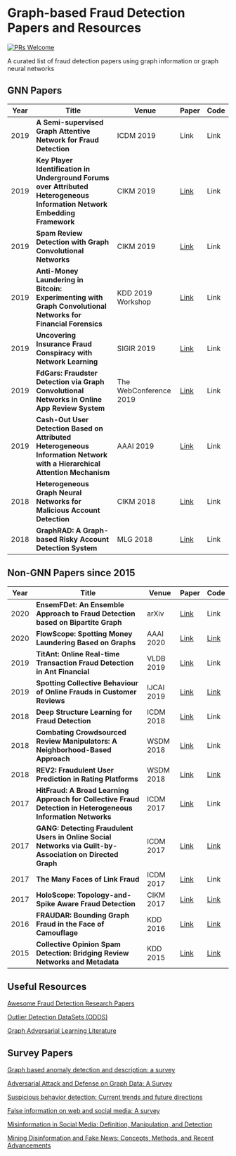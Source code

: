 # Graph-based Fraud Detection Papers and Resources
[![PRs Welcome](https://img.shields.io/badge/PRs-welcome-brightgreen.svg?style=flat-square)](http://makeapullrequest.com)

A curated list of fraud detection papers using graph information or graph neural networks


## GNN Papers

| Year   | Title  | Venue |  Paper | Code  |
|-------|--------|--------|--------|-----------|
| 2019 | **A Semi-supervised Graph Attentive Network for Fraud Detection**  | ICDM 2019  |  Link   |  Link |
| 2019 | **Key Player Identification in Underground Forums over Attributed Heterogeneous Information Network Embedding Framework**  | CIKM 2019  | [Link](http://mason.gmu.edu/~lzhao9/materials/papers/lp0110-zhangA.pdf) | Link |
| 2019 | **Spam Review Detection with Graph Convolutional Networks**  | CIKM 2019  | [Link](https://arxiv.org/abs/1908.10679) | Link |
| 2019 | **Anti-Money Laundering in Bitcoin: Experimenting with Graph Convolutional Networks for Financial Forensics**  | KDD 2019 Workshop| [Link](https://arxiv.org/abs/1908.02591) | Link |
| 2019 | **Uncovering Insurance Fraud Conspiracy with Network Learning**  | SIGIR 2019 | [Link](https://dl.acm.org/citation.cfm?id=3331184.3331372) | Link |
| 2019 | **FdGars: Fraudster Detection via Graph Convolutional Networks in Online App Review System**  | The WebConference 2019 | [Link](https://dl.acm.org/citation.cfm?id=3316586) | Link |
| 2019 | **Cash-Out User Detection Based on Attributed Heterogeneous Information Network with a Hierarchical Attention Mechanism**  | AAAI 2019 | [Link](https://aaai.org/ojs/index.php/AAAI/article/view/3884) | Link |
| 2018 | **Heterogeneous Graph Neural Networks for Malicious Account Detection**  | CIKM 2018 | [Link](https://dl.acm.org/citation.cfm?id=3272010) | Link |
| 2018 | **GraphRAD: A Graph-based Risky Account Detection System**  | MLG 2018 | [Link](https://www.mlgworkshop.org/2018/papers/MLG2018_paper_12.pdf) | Link |


## Non-GNN Papers since 2015
| Year   | Title  | Venue |  Paper | Code  |
|-------|--------|--------|--------|-----------|
| 2020 | **EnsemFDet: An Ensemble Approach to Fraud Detection based on Bipartite Graph**  | arXiv  |  [Link](https://arxiv.org/abs/1912.11113)   |  Link |
| 2020 | **FlowScope: Spotting Money Laundering Based on Graphs**  | AAAI 2020  |  [Link](http://shichuan.org/doc/78.pdf)   |  [Link](https://github.com/aplaceof/FlowScope) |
| 2019 | **TitAnt: Online Real-time Transaction Fraud Detection in Ant Financial**  | VLDB 2019  |  [Link](https://arxiv.org/abs/1906.07407)   |  Link |
| 2019 | **Spotting Collective Behaviour of Online Frauds in Customer Reviews**  | IJCAI 2019  |  [Link](https://www.ijcai.org/proceedings/2019/0035.pdf)   |  [Link](https://github.com/LCS2-IIITD/DeFrauder) |
| 2018 | **Deep Structure Learning for Fraud Detection**  | ICDM 2018  | [Link](https://www.researchgate.net/publication/330030140_Deep_Structure_Learning_for_Fraud_Detection) | Link |
| 2018 | **Combating Crowdsourced Review Manipulators: A Neighborhood-Based Approach**  | WSDM 2018  | [Link](http://faculty.cse.tamu.edu/caverlee/pubs/parisa18wsdm.pdf) | Link |
| 2018 | **REV2: Fraudulent User Prediction in Rating Platforms**  | WSDM 2018 | [Link](https://cs.stanford.edu/~srijan/pubs/rev2-wsdm18.pdf) | [Link](https://cs.stanford.edu/~srijan/rev2/) |
| 2017 | **HitFraud: A Broad Learning Approach for Collective Fraud Detection in Heterogeneous Information Networks**  | ICDM 2017 | [Link](https://arxiv.org/abs/1709.04129) | Link |
| 2017 | **GANG: Detecting Fraudulent Users in Online Social Networks via Guilt-by-Association on Directed Graph**  | ICDM 2017 | [Link](https://ieeexplore.ieee.org/document/8215519) | [Link](https://github.com/binghuiwang/sybildetection) |
| 2017 | **The Many Faces of Link Fraud**  | ICDM 2017 | [Link](https://arxiv.org/abs/1704.01420) | Link |
| 2017 | **HoloScope: Topology-and-Spike Aware Fraud Detection**  | CIKM 2017 | [Link](https://arxiv.org/pdf/1705.02505.pdf) | [Link](https://github.com/shenghua-liu/HoloScope) |
| 2016 | **FRAUDAR: Bounding Graph Fraud in the Face of Camouflage**  | KDD 2016  | [Link](https://bhooi.github.io/papers/fraudar_kdd16.pdf) | [Link](https://bhooi.github.io/projects/fraudar/index.html) |
| 2015 | **Collective Opinion Spam Detection: Bridging Review Networks and Metadata**  | KDD 2015 | [Link](https://www.andrew.cmu.edu/user/lakoglu/pubs/15-kdd-collectiveopinionspam.pdf) | [Link](http://shebuti.com/collective-opinion-spam-detection/) |


## Useful Resources

[Awesome Fraud Detection Research Papers](https://github.com/benedekrozemberczki/awesome-fraud-detection-papers)

[Outlier Detection DataSets (ODDS)](http://odds.cs.stonybrook.edu/)

[Graph Adversarial Learning Literature](https://github.com/YingtongDou/graph-adversarial-learning-literature)

## Survey Papers

[Graph based anomaly detection and description: a survey](https://link.springer.com/article/10.1007/s10618-014-0365-y)

[Adversarial Attack and Defense on Graph Data: A Survey](https://arxiv.org/abs/1812.10528)

[Suspicious behavior detection: Current trends and future directions](https://ieeexplore.ieee.org/abstract/document/7389913)

[False information on web and social media: A survey](https://arxiv.org/abs/1804.08559)

[Misinformation in Social Media: Definition, Manipulation, and Detection](https://dl.acm.org/citation.cfm?id=3373475)

[Mining Disinformation and Fake News: Concepts, Methods, and Recent Advancements](https://arxiv.org/abs/2001.00623)

